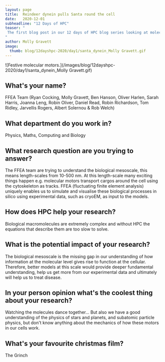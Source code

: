```yaml
---
layout: page
title:  Reindeer dynein pulls Santa round the cell
date:   2020-12-01
subheadline: "12 Days of HPC"
teaser: "
 The first blog post in our 12 days of HPC blog series looking at molecular motors!
"
author: Molly Gravett
image:
  thumb: blog/12dayshpc-2020/day1/santa_dynein_Molly Gravett.gif
---
```


![Festive molecular motors.](/images/blog/12dayshpc-2020/day1/santa_dynein_Molly Gravett.gif)

## What's your name?

FFEA Team (Ryan Cocking, Molly Gravett, Ben Hanson, Oliver Harlen, Sarah Harris, Joanna Leng, Robin Oliver, Daniel Read, Robin Richardson, Tom Ridley, Jarvellis Rogers, Albert Solernou & Rob Welch)

## What department do you work in?	

Physics, Maths, Computing and Biology

## What research question are you trying to answer?

The FFEA team are trying to understand the biological mesoscale, this means length-scales from 10-500 nm. At this length-scale many exciting things happen e.g. molecular motors transport cargos around the cell using the cytoskeleton as tracks. FFEA (fluctuating finite element analysis) uniquely enables us to simulate and visualise these biological processes in silico using experimental data, such as cryoEM, as input to the models.


## How does HPC help your research?	

Biological macromolecules are extremely complex and without HPC the equations that describe them are too slow to solve. 


## What is the potential impact of your research?	

The biological mesoscale is the missing gap in our understanding of how information at the molecular level gives rise to function at the cellular. Therefore, better models at this scale would provide deeper fundamental understanding, help us get more from our experimental data and ultimately will help us to treat disease. 

## In your person opinion what's the coolest thing about your research?	

Watching the molecules dance together... But also we have a good understanding of the physics of stars and planets, and subatomic particle physics, but don't know anything about the mechanics of how these motors in our cells work.

## What's your favourite christmas film?	

The Grinch

